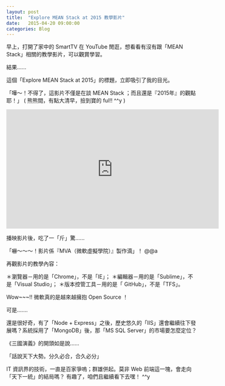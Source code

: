 ```yaml
---
layout: post
title:  "Explore MEAN Stack at 2015 教學影片"
date:   2015-04-20 09:00:00
categories: Blog
---
```

早上，打開了家中的 SmartTV 在 YouTube 閒逛，想看看有沒有跟「MEAN Stack」相關的教學影片，可以觀賞學習。

結果......

這個「Explore MEAN Stack at 2015」的標題，立即吸引了我的目光。

「嘩～！不得了，這影片不僅是在談 MEAN Stack ；而且還是『2015年』的觀點耶！」 ( 熊熊間，有點大清早，撿到寶的 ful!! ^^y )

<div style="text-align:center">
<!-- <div class="youtube-video"> -->
  <iframe width="560" height="315" src="https://www.youtube.com/embed/Jh0er2pRcq8?rel=0" frameborder="0" allowfullscreen></iframe>
</div>

播映影片後，吃了一「斤」驚......

「嚇～～～！影片係『MVA（微軟虛擬學院）』製作滴」！ @@a

再觀影片的教學內容：

＊瀏覽器－用的是「Chrome」，不是「IE」；
＊編輯器－用的是「Sublime」，不是「Visual Studio」；
＊版本控管工具－用的是「 GitHub」，不是「TFS」。

Wow~~~!! 微軟真的是越來越擁抱 Open Source ！

可是.......

還是很好奇，有了「Node + Express」之後，歷史悠久的「IIS」還會繼續往下發展嗎？系統採用了「MongoDB」後，那「MS SQL Server」的市場要怎麼定位？

《三國演義》的開頭如是說......

「話說天下大勢。分久必合，合久必分」

IT 資訊界的技術，一直是百家爭嗚；群雄併起。莫非 Web 前端這一塊，會走向「天下一統」的結局嗎？
有趣了，咱們且繼續看下去嘿！ ^^y
